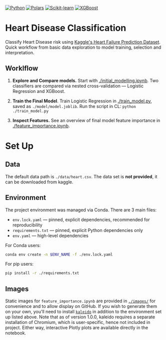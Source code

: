 [![Python](https://img.shields.io/badge/python-3.13.7-blue?logo=python&logoColor=white)](https://www.python.org/)
[![Polars](https://img.shields.io/badge/polars-1.33.1-orange?logo=polars&logoColor=white)](https://www.pola.rs/)
[![Scikit-learn](https://img.shields.io/badge/scikit--learn-1.7.2-green?logo=scikit-learn&logoColor=white)](https://scikit-learn.org/)
[![XGBoost](https://img.shields.io/badge/xgboost-3.0.5-red?logo=xgboost&logoColor=white)](https://xgboost.readthedocs.io/)

# Heart Disease Classification
Classify Heart Disease risk using [Kaggle's Heart Failure Prediction Dataset](https://www.kaggle.com/datasets/fedesoriano/heart-failure-prediction). Quick workflow from basic data exploration to model training, selection and interpretation.

## Worklflow
1. **Explore and Compare models.** Start with [./initial_modelling.ipynb](initial_modelling.ipynb). Two classifiers are compared via nested cross-validation — Logistic Regression and XGBoost. 


2. **Train the Final Model**. Train Logistic Regression in [./train_model.py](train_model.py), saved as `./model/model.joblib`. Run the script in CL: `python ./train_model.py `

3. **Inspect Features.** See an overview of final model feature importance in [./feature_importance.ipynb](feature_importance.ipynb).

# Set Up
## Data
The default data path is `./data/heart.csv`. The data set is **not provided**, it can be downloaded from kaggle. 

## Environment

The project environment was managed via Conda. There are 3 main files:
- `env.lock.yaml` — pinned, explicit dependencies, recommended for reproducibility
- `requirements.txt` — pinned, explicit Python dependencies only
- `env.yaml` — high-level dependencies

For Conda users:

```bash
conda env create -n $ENV_NAME -f ./env.lock.yaml
```

For pip users:

```bash
pip install -r ./requirements.txt
```
## Images
Static images for `feature_importance.ipynb` are provided in [`./images/`](images/) for convenience and to allow display on GitHub. If you wish to generate them on your own, you'll need to install [`kaleido`](https://github.com/plotly/Kaleido) in addition to the environment set up listed above. Note that as of version 1.0.0, kaleido requires a separate installation of Chromium, which is user-specific, hence not included in project. Either way, interactive Plotly plots are available directly in the notebook.